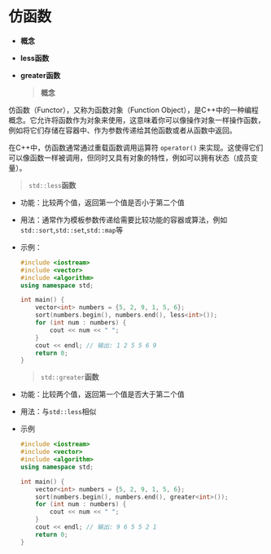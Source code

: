 # 仿函数

- **概念**

- **less函数**

- **greater函数**

  
  

  >**概念**

仿函数（Functor），又称为函数对象（Function Object），是C++中的一种编程概念。它允许将函数作为对象来使用，这意味着你可以像操作对象一样操作函数，例如将它们存储在容器中、作为参数传递给其他函数或者从函数中返回。

在C++中，仿函数通常通过重载函数调用运算符 `operator()` 来实现。这使得它们可以像函数一样被调用，但同时又具有对象的特性，例如可以拥有状态（成员变量）。

> `std::less`**函数**

- 功能：比较两个值，返回第一个值是否小于第二个值

- 用法：通常作为模板参数传递给需要比较功能的容器或算法，例如`std::sort`,`std::set`,`std::map`等

- 示例：

  ```c++
  #include <iostream>
  #include <vector>
  #include <algorithm>
  using namespace std;
  
  int main() {
      vector<int> numbers = {5, 2, 9, 1, 5, 6};
      sort(numbers.begin(), numbers.end(), less<int>());
      for (int num : numbers) {
          cout << num << " ";
      }
      cout << endl; // 输出: 1 2 5 5 6 9
      return 0;
  }
  
  ```

  > `std::greater`**函数**

- 功能：比较两个值，返回第一个值是否大于第二个值

- 用法：与`std::less`相似

- 示例

  ```c++
  #include <iostream>
  #include <vector>
  #include <algorithm>
  using namespace std;
  
  int main() {
      vector<int> numbers = {5, 2, 9, 1, 5, 6};
      sort(numbers.begin(), numbers.end(), greater<int>());
      for (int num : numbers) {
          cout << num << " ";
      }
      cout << endl; // 输出: 9 6 5 5 2 1
      return 0;
  }
  
  ```

  